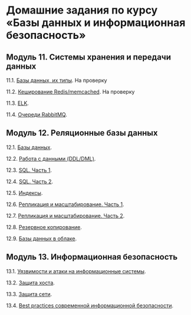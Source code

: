 # Домашние задания по курсу «Базы данных и информационная безопасность»

## Модуль 11. Системы хранения и передачи данных

11.1. [Базы данных, их типы](https://github.com/pam3ec84/11-13_basa_Rybakin/blob/master/11-1.md). На проверку

11.2. [Кеширование Redis/memcached](https://github.com/pam3ec84/11-13_basa_Rybakin/blob/master/11-2.md). На проверку

11.3. [ELK](https://github.com/netology-code/sdb-homeworks/blob/main/11-03.md).

11.4. [Очереди RabbitMQ](https://github.com/netology-code/sdb-homeworks/blob/main/11-04.md).


## Модуль 12. Реляционные базы данных

12.1. [Базы данных](https://github.com/netology-code/sdb-homeworks/blob/main/12-01.md).

12.2. [Работа с данными (DDL/DML)](https://github.com/netology-code/sdb-homeworks/blob/main/12-02.md).

12.3. [SQL. Часть 1](https://github.com/netology-code/sdb-homeworks/blob/main/12-03.md).

12.4. [SQL. Часть 2](https://github.com/netology-code/sdb-homeworks/blob/main/12-04.md).

12.5. [Индексы](https://github.com/netology-code/sdb-homeworks/blob/main/12-05.md).

12.6. [Репликация и масштабирование. Часть 1](https://github.com/netology-code/sdb-homeworks/blob/main/12-06.md).

12.7. [Репликация и масштабирование. Часть 2](https://github.com/netology-code/sdb-homeworks/blob/main/12-07.md).

12.8. [Резервное копирование](https://github.com/netology-code/sdb-homeworks/blob/main/12-08.md).

12.9. [Базы данных в облаке](https://github.com/netology-code/sdb-homeworks/blob/main/12-09.md).


## Модуль 13. Информационная безопасность

13.1. [Уязвимости и атаки на информационные системы](https://github.com/netology-code/sdb-homeworks/blob/main/13-01.md).

13.2. [Защита хоста](https://github.com/netology-code/sdb-homeworks/blob/main/13-02.md).

13.3. [Защита сети](https://github.com/netology-code/sdb-homeworks/blob/main/13-03.md).

13.4. [Best practices современной информационной безопасности]().

